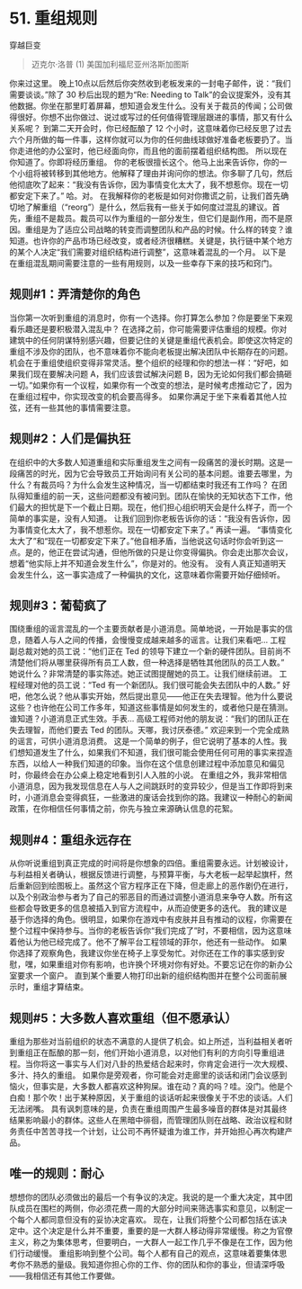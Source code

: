# 51. 重组规则
穿越巨变

> 迈克尔·洛普
> (1)
> 美国加利福尼亚州洛斯加图斯

你来过这里。
晚上10点以后然后你突然收到老板发来的一封电子邮件，说：“我们需要谈谈。”除了 30 秒后出现的题为“Re: Needing to Talk”的会议提案外，没有其他数据。你坐在那里盯着屏幕，想知道会发生什么。没有关于裁员的传闻；公司做得很好。你想不出你做过、说过或写过的任何值得管理层跟进的事情，那又有什么关系呢？
到第二天开会时，你已经酝酿了 12 个小时，这意味着你已经反思了过去六个月所做的每一件事，这样你就可以为你的任何曲线球做好准备老板要扔了。当你走进他的办公室时，他已经面向你，而且他的面前摆着组织结构图。
所以现在你知道了。你即将经历重组。
你的老板很擅长这个。他马上出来告诉你，你的一个小组将被转移到其他地方。他解释了理由并询问你的想法。你多聊了几句，然后他彻底吹了起来：“我没有告诉你，因为事情变化太大了，我不想惹你。现在一切都安定下来了。”
哈。对。
在我解释你的老板是如何对你撒谎之前，让我们首先确切地了解重组（“reorg”）是什么，然后我有一些关于如何度过混乱的建议。首先，重组不是裁员。裁员可以作为重组的一部分发生，但它们是副作用，而不是原因。重组是为了适应公司战略的转变而调整团队和产品的时候。什么样的转变？谁知道。也许你的产品市场已经改变，或者经济很糟糕。关键是，执行链中某个地方的某个人决定“我们需要对组织结构进行调整”，这意味着混乱的一个月。
以下是在重组混乱期间需要注意的一些有用规则，以及一些幸存下来的技巧和窍门。

## 规则#1：弄清楚你的角色

当你第一次听到重组的消息时，你有一个选择。你打算怎么参加？你是要坐下来观看乐趣还是要积极潜入混乱中？
在选择之前，你可能需要评估重组的规模。你对建筑中的任何阴谋特别感兴趣，但要记住的关键是重组代表机会。即使这次特定的重组不涉及你的团队，也不意味着你不能向老板提出解决团队中长期存在的问题。
机会在于重组使组织变得非常灵活。整个组织的经理和你的想法一样：“好吧，如果我们现在要解决问题 A，我们应该尝试解决问题 B，因为无论如何我们都会搞砸一切。”如果你有一个议程，如果你有一个改变的想法，是时候考虑推动它了，因为在重组过程中，你实现改变的机会要高得多。
如果你满足于坐下来看着其他人拉弦，还有一些其他的事情需要注意。

## 规则#2：人们是偏执狂
在组织中的大多数人知道重组和实际重组发生之间有一段痛苦的漫长时期。这是一段痛苦的时光，因为它会导致员工开始询问有关公司的基本问题。谁要去哪里，为什么？有裁员吗？为什么会发生这种情况，当一切都结束时我还有工作吗？
在团队得知重组的前一天，这些问题都没有被问到。团队在愉快的无知状态下工作，他们最大的担忧是下一个截止日期。现在，他们担心组织明天会是什么样子，而一个简单的事实是，没有人知道。
让我们回到你老板告诉你的话：“我没有告诉你，因为事情变化太大了，我不想惹你。现在一切都安定下来了。”
再读一遍。 “事情变化太大了”和“现在一切都安定下来了。”他自相矛盾，当他说这句话时你会听到这一点。是的，他正在尝试沟通，但他所做的只是让你变得偏执。你会走出那次会议，想着“他实际上并不知道会发生什么”，你是对的。他没有。
没有人真正知道明天会发生什么，这一事实造成了一种偏执的文化，这意味着你需要开始仔细倾听。

## 规则#3：葡萄疯了

围绕重组的谣言混乱的一个主要贡献者是小道消息。简单地说，一开始是事实的信息，随着人与人之间的传播，会慢慢变成越来越多的谣言。让我们来看吧…
工程副总裁对她的员工说：“他们正在 Ted 的领导下建立一个新的硬件团队。目前尚不清楚他们将从哪里获得所有员工人数，但一种选择是牺牲其他团队的员工人数。”
她说什么？非常清楚的事实陈述。她正试图提醒她的员工。让我们继续前进。
工程经理对他的员工说：“Ted 有一个新团队。我们很可能会失去团队中的人数。”
好吧，他怎么说？他从事实开始，然后提出意见——他正在失去理智。他为什么要说这些？也许他在公司工作多年，知道这些事情是如何发生的，或者他只是在猜测。谁知道？小道消息正式生效。手表…
高级工程师对他的朋友说：“我们的团队正在失去理智，而他们要去 Ted 的团队。天哪，我讨厌泰德。”
欢迎来到一个完全成熟的谣言，可供小道消息消费。
这是一个简单的例子，但它说明了基本的人性。我们想知道发生了什么，如果我们不知道，我们很可能会使用任何可用的事实来捏造东西，以给人一种我们知道的印象。当你在这个信息创建过程中添加意见和偏见时，你最终会在办公桌上稳定地看到引人入胜的小说。
在重组之外，我非常相信小道消息，因为我发现信息在人与人之间跳跃时的变异较少，但是当工作即将到来时，小道消息会变得疯狂，一些激进的废话会找到你的路。我建议一种耐心的新闻政策，在你相信任何事情之前，你先与独立来源确认信息的花絮。

## 规则#4：重组永远存在

从你听说重组到真正完成的时间将是你想象的四倍。重组需要永远。计划被设计，与利益相关者确认，根据反馈进行调整，与预算平衡，与大老板一起举起旗杆，然后重新回到绘图板上。虽然这个官方程序正在下降，但走廊上的恶作剧仍在进行，以及个别政治参与者为了自己的邪恶目的而通过调整小道消息来争夺人数。所有这些都会导致更多的信息被插入到官方流程中，从而迫使更多的迭代。
我的建议是基于你选择的角色。很明显，如果你在游戏中有皮肤并且有推动的议程，你需要在整个过程中保持参与。当你的老板告诉你“我们完成了”时，不要相信，因为这意味着他认为他已经完成了。他不了解平台工程领域的菲尔，他还有一些动作。
如果你选择了观察角色，我建议你坐在椅子上享受匆忙。对你还在工作的事实感到安慰，嘿，如果重组对你有影响，也许换个环境对你有好处。不要忘记在你的新办公室要求一个窗户。
直到某个重要人物打印出新的组织结构图并在整个公司面前展示时，重组才算结束。

## 规则#5：大多数人喜欢重组（但不愿承认）
重组为那些对当前组织的状态不满意的人提供了机会。如上所述，当利益相关者听到重组正在酝酿的那一刻，他们开始小道消息，以对他们有利的方向引导重组进程。当你将这一事实与人们对八卦的热爱结合起来时，你肯定会进行一次大规模、多汁、持久的重组。
如果你是旁观者，你可能会对走廊里的谈话和闭门会议感到恼火，但事实是，大多数人都喜欢这种狗屎。谁在动？真的吗？哇。没门。他是个白痴！那个吹！出于某种原因，关于重组的谈话听起来很像关于不忠的谈话。人们无法闭嘴。
具有讽刺意味的是，负责在重组周围产生最多噪音的群体是对其最终结果影响最小的群体。这些人在黑暗中徘徊，而管理团队则在战略、政治议程和财务责任中苦苦寻找一个计划，让公司不再怀疑谁为谁工作，并开始担心再次构建产品。

## 唯一的规则：耐心

想想你的团队必须做出的最后一个有争议的决定。我说的是一个重大决定，其中团队成员在围栏的两侧，你必须花费一周的大部分时间来筛选事实和意见，以制定一个每个人都同意但没有的妥协决定喜欢。
现在，让我们将整个公司都包括在该决定中。这个决定是什么并不重要，重要的是一大群人移动得非常缓慢。称之为官僚主义，称之为集体思考，但要明白，一大群人一起工作几乎不像是在工作，因为他们行动缓慢。
重组影响到整个公司。每个人都有自己的观点，这意味着要集体思考你不熟悉的量级。我知道你担心你的工作、你的团队和你的事业，但请深呼吸——我相信还有其他工作要做。